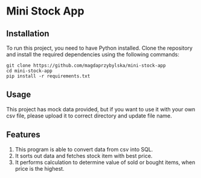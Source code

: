 # Mini Stock App

## Installation

To run this project, you need to have Python installed. Clone the repository and install the required dependencies using the following commands:

```
git clone https://github.com/magdaprzybylska/mini-stock-app
cd mini-stock-app
pip install -r requirements.txt
```

## Usage
This project has mock data provided, but if you want to use it with your own csv file, please upload it to correct directory and update file name. 

## Features
1. This program is able to convert data from csv into SQL. 
2. It sorts out data and fetches stock item with best price.
3. It performs calculation to determine value of sold or bought items, when price is the highest. 





